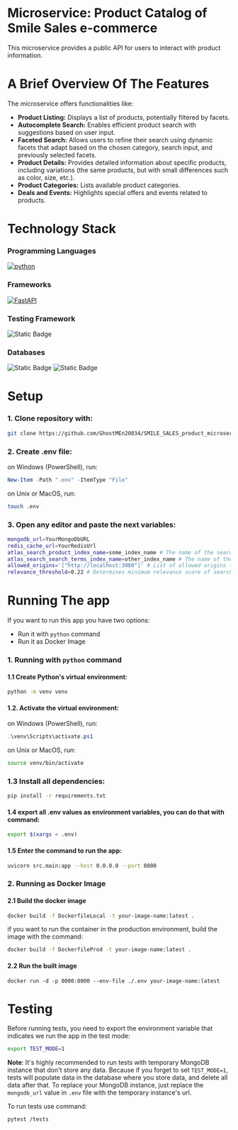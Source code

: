 # Microservice: Product Catalog of Smile Sales e-commerce
This microservice provides a public API for users to interact with product information.
# A Brief Overview Of The Features
 The microservice offers functionalities like:
- **Product Listing:** Displays a list of products, potentially filtered by facets.
- **Autocomplete Search:** Enables efficient product search with suggestions based on user input.
- **Faceted Search:** Allows users to refine their search using dynamic facets that adapt based on the chosen category, search input, and previously selected facets.
- **Product Details:** Provides detailed information about specific products, including variations (the same products, but with small differences such as color, size, etc.).
- **Product Categories:** Lists available product categories.
- **Deals and Events:** Highlights special offers and events related to products.

# Technology Stack

### Programming Languages
[![python](https://img.shields.io/badge/Python-3.12-3776AB.svg?style=flat&logo=python&logoColor=white)](https://www.python.org)

### Frameworks
[![FastAPI](https://img.shields.io/badge/FastAPI-0.110.0-009688.svg?style=flat&logo=FastAPI&logoColor=white)](https://fastapi.tiangolo.com)

### Testing Framework
![Static Badge](https://img.shields.io/badge/Pytest-8.3.2-white?style=plastic&logo=pytest&logoColor=white&color=white)

### Databases
![Static Badge](https://img.shields.io/badge/MongoDB-7.0-green?logo=mongodb)
![Static Badge](https://img.shields.io/badge/Redis-8.0-%23FF4438?logo=redis&labelColor=black)

# Setup
### 1. Clone repository with:
```bash
git clone https://github.com/GhostMEn20034/SMILE_SALES_product_microservice.git
```
### 2. Create .env file:
on Windows (PowerShell), run:
```powershell
New-Item -Path ".env" -ItemType "File"
```
on Unix or MacOS, run:
```bash
touch .env
```
### 3. Open any editor and paste the next variables:
```sh
mongodb_url=YourMongoDbURL
redis_cache_url=YourRedisUrl
atlas_search_product_index_name=some_index_name # The name of the search index for product search in your MongoDB cluster
atlas_search_search_terms_index_name=other_index_name # The name of the search index for search terms autocomplete in your MongoDB cluster
allowed_origins='["http://localhost:3000"]' # List of allowed origins (REMOVE SINGLE QUOTES IF YOU GONNA RUN THE APP AS DOCKER IMAGE)
relevance_threshold=0.22 # Determines minimum relevance score of search item to be not excluded
```

# Running The app
If you want to run this app you have two options:
 - Run it with `python` command
 - Run it as Docker Image

### 1. Running with `python` command
#### 1.1 Create Python's virtual environment:
```bash
python -m venv venv
```
#### 1.2. Activate the virtual environment:
on Windows (PowerShell), run:
```powershell
.\venv\Scripts\activate.ps1
```
on Unix or MacOS, run:
```bash
source venv/bin/activate
```
### 1.3 Install all dependencies:
```bash
pip install -r requirements.txt
```
#### 1.4 export all .env values as environment variables, you can do that with command:
```bash
export $(xargs < .env)
```
#### 1.5 Enter the command to run the app:
```bash
uvicorn src.main:app --host 0.0.0.0 --port 8000
```

### 2. Running as Docker Image
#### 2.1 Build the docker image
```bash
docker build -f DockerfileLocal -t your-image-name:latest .
```
if you want to run the container in the production environment, build the image with the command:
```bash
docker build -f DockerfileProd -t your-image-name:latest .
```

#### 2.2 Run the built image
```
docker run -d -p 8000:8000 --env-file ./.env your-image-name:latest
```

# Testing
Before running tests, you need to export the environment variable that indicates we run the app in the test mode:
```bash
export TEST_MODE=1
```
**Note**: It's highly recommended to run tests with temporary MongoDB instance that don't store any data. Because if you forget to set `TEST_MODE=1`, tests will populate data in the database where you store data, and delete all data after that.
To replace your MongoDB instance, just replace the `mongodb_url` value in `.env` file with the temporary instance's url.

To run tests use command:
```
pytest /tests
```



